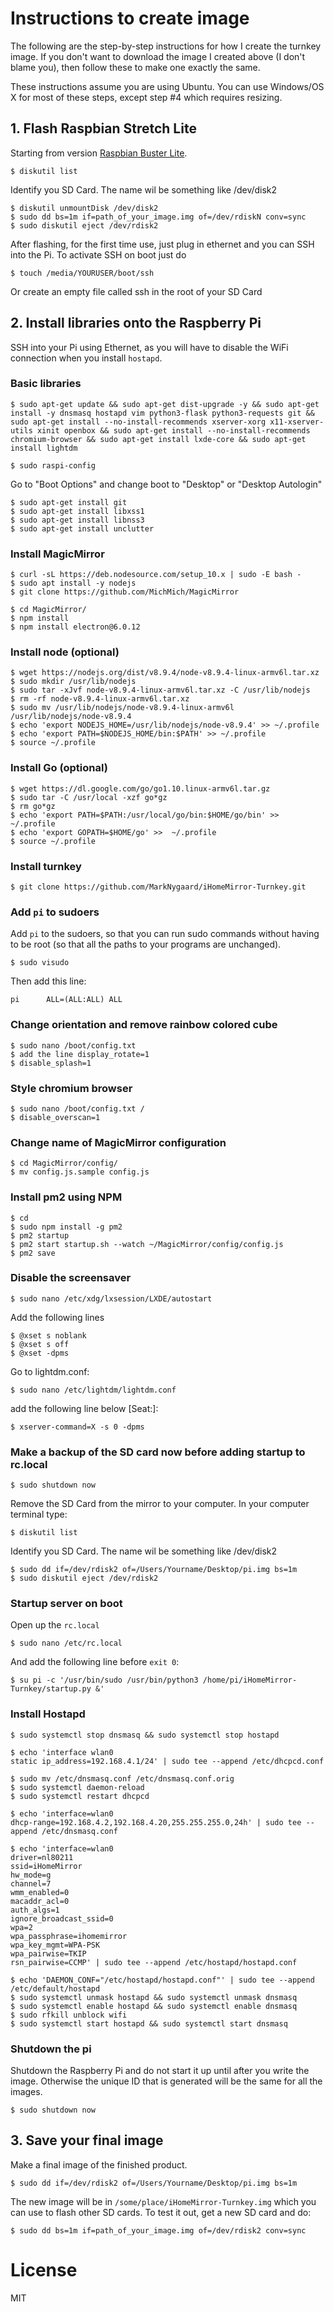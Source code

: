 
# Instructions to create image

The following are the step-by-step instructions for how I create the turnkey image. If you don't want to download the image I created above (I don't blame you), then follow these to make one exactly the same.

These instructions assume you are using Ubuntu. You can use Windows/OS X for most of these steps, except step #4 which requires resizing.

## 1. Flash Raspbian Stretch Lite

Starting from version [Raspbian Buster Lite](https://www.raspberrypi.org/downloads/raspbian/).

```
$ diskutil list
```

Identify you SD Card. The name wil be something like /dev/disk2

```
$ diskutil unmountDisk /dev/disk2
$ sudo dd bs=1m if=path_of_your_image.img of=/dev/rdiskN conv=sync
$ sudo diskutil eject /dev/rdisk2
```

After flashing, for the first time use, just plug in ethernet and you can SSH into the Pi. To activate SSH on boot just do

```
$ touch /media/YOURUSER/boot/ssh
```

Or create an empty file called ssh in the root of your SD Card

## 2. Install libraries onto the Raspberry Pi

SSH into your Pi using Ethernet, as you will have to disable the WiFi connection when you install `hostapd`.

### Basic libraries

```
$ sudo apt-get update && sudo apt-get dist-upgrade -y && sudo apt-get install -y dnsmasq hostapd vim python3-flask python3-requests git && sudo apt-get install --no-install-recommends xserver-xorg x11-xserver-utils xinit openbox && sudo apt-get install --no-install-recommends chromium-browser && sudo apt-get install lxde-core && sudo apt-get install lightdm
```

```
$ sudo raspi-config
```

Go to "Boot Options" and change boot to "Desktop" or "Desktop Autologin"

```
$ sudo apt-get install git
$ sudo apt-get install libxss1
$ sudo apt-get install libnss3
$ sudo apt-get install unclutter
```

### Install MagicMirror
```
$ curl -sL https://deb.nodesource.com/setup_10.x | sudo -E bash -
$ sudo apt install -y nodejs
$ git clone https://github.com/MichMich/MagicMirror
```

```
$ cd MagicMirror/
$ npm install
$ npm install electron@6.0.12
```

### Install node (optional)

```
$ wget https://nodejs.org/dist/v8.9.4/node-v8.9.4-linux-armv6l.tar.xz
$ sudo mkdir /usr/lib/nodejs
$ sudo tar -xJvf node-v8.9.4-linux-armv6l.tar.xz -C /usr/lib/nodejs
$ rm -rf node-v8.9.4-linux-armv6l.tar.xz
$ sudo mv /usr/lib/nodejs/node-v8.9.4-linux-armv6l /usr/lib/nodejs/node-v8.9.4
$ echo 'export NODEJS_HOME=/usr/lib/nodejs/node-v8.9.4' >> ~/.profile
$ echo 'export PATH=$NODEJS_HOME/bin:$PATH' >> ~/.profile
$ source ~/.profile
```

### Install Go (optional)

```
$ wget https://dl.google.com/go/go1.10.linux-armv6l.tar.gz
$ sudo tar -C /usr/local -xzf go*gz
$ rm go*gz
$ echo 'export PATH=$PATH:/usr/local/go/bin:$HOME/go/bin' >>  ~/.profile
$ echo 'export GOPATH=$HOME/go' >>  ~/.profile
$ source ~/.profile
```

### Install turnkey

```
$ git clone https://github.com/MarkNygaard/iHomeMirror-Turnkey.git
```

### Add `pi` to sudoers

Add `pi` to the sudoers, so that you can run sudo commands without having to be root (so that all the paths to your programs are unchanged).

```
$ sudo visudo
```

Then add this line:

```
pi      ALL=(ALL:ALL) ALL
```
### Change orientation and remove rainbow colored cube
```
$ sudo nano /boot/config.txt
$ add the line display_rotate=1
$ disable_splash=1
```

### Style chromium browser
```
$ sudo nano /boot/config.txt /
$ disable_overscan=1
```

### Change name of MagicMirror configuration
```
$ cd MagicMirror/config/
$ mv config.js.sample config.js
```

### Install pm2 using NPM
```
$ cd
$ sudo npm install -g pm2
$ pm2 startup
$ pm2 start startup.sh --watch ~/MagicMirror/config/config.js
$ pm2 save
```

### Disable the screensaver
```
$ sudo nano /etc/xdg/lxsession/LXDE/autostart
```

Add the following lines

```
$ @xset s noblank
$ @xset s off
$ @xset -dpms
```

Go to lightdm.conf:

```
$ sudo nano /etc/lightdm/lightdm.conf
```

add the following line below [Seat:]:
```
$ xserver-command=X -s 0 -dpms
```

### Make a backup of the SD card now before adding startup to rc.local
```
$ sudo shutdown now
```

Remove the SD Card from the mirror to your computer. In your computer terminal type:

```
$ diskutil list
```

Identify you SD Card. The name wil be something like /dev/disk2

```
$ sudo dd if=/dev/rdisk2 of=/Users/Yourname/Desktop/pi.img bs=1m
$ sudo diskutil eject /dev/rdisk2
```

### Startup server on boot

Open up the `rc.local`

```
$ sudo nano /etc/rc.local
```

And add the following line before `exit 0`:

```
$ su pi -c '/usr/bin/sudo /usr/bin/python3 /home/pi/iHomeMirror-Turnkey/startup.py &'
```

### Install Hostapd

```
$ sudo systemctl stop dnsmasq && sudo systemctl stop hostapd

$ echo 'interface wlan0
static ip_address=192.168.4.1/24' | sudo tee --append /etc/dhcpcd.conf

$ sudo mv /etc/dnsmasq.conf /etc/dnsmasq.conf.orig  
$ sudo systemctl daemon-reload
$ sudo systemctl restart dhcpcd

$ echo 'interface=wlan0
dhcp-range=192.168.4.2,192.168.4.20,255.255.255.0,24h' | sudo tee --append /etc/dnsmasq.conf

$ echo 'interface=wlan0
driver=nl80211
ssid=iHomeMirror
hw_mode=g
channel=7
wmm_enabled=0
macaddr_acl=0
auth_algs=1
ignore_broadcast_ssid=0
wpa=2
wpa_passphrase=ihomemirror
wpa_key_mgmt=WPA-PSK
wpa_pairwise=TKIP
rsn_pairwise=CCMP' | sudo tee --append /etc/hostapd/hostapd.conf

$ echo 'DAEMON_CONF="/etc/hostapd/hostapd.conf"' | sudo tee --append /etc/default/hostapd
$ sudo systemctl unmask hostapd && sudo systemctl unmask dnsmasq
$ sudo systemctl enable hostapd && sudo systemctl enable dnsmasq
$ sudo rfkill unblock wifi
$ sudo systemctl start hostapd && sudo systemctl start dnsmasq
```


### Shutdown the pi

Shutdown the Raspberry Pi and do not start it up until after you write the image. Otherwise the unique ID that is generated will be the same for all the images.

```
$ sudo shutdown now
```

## 3. Save your final image

Make a final image of the finished product.

```
$ sudo dd if=/dev/rdisk2 of=/Users/Yourname/Desktop/pi.img bs=1m
```

The new image will be in `/some/place/iHomeMirror-Turnkey.img` which you can use to flash other SD cards. To test it out, get a new SD card and do:

```
$ sudo dd bs=1m if=path_of_your_image.img of=/dev/rdisk2 conv=sync
```

# License

MIT

